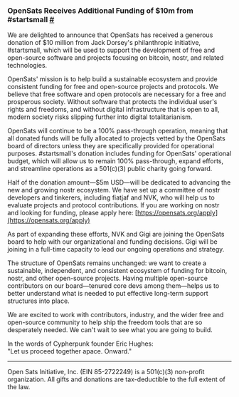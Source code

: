 ### OpenSats Receives Additional Funding of $10m from #startsmall [#](https://mempool.space/block/788255)

We are delighted to announce that OpenSats has received a generous donation of
$10 million from Jack Dorsey's philanthropic initiative, #startsmall, which will
be used to support the development of free and open-source software and projects
focusing on bitcoin, nostr, and related technologies.

OpenSats' mission is to help build a sustainable ecosystem and provide
consistent funding for free and open-source projects and protocols. We believe
that free software and open protocols are necessary for a free and prosperous
society. Without software that protects the individual user's rights and
freedoms, and without digital infrastructure that is open to all, modern society
risks slipping further into digital totalitarianism.

OpenSats will continue to be a 100% pass-through operation, meaning that all
donated funds will be fully allocated to projects vetted by the OpenSats board
of directors unless they are specifically provided for operational purposes.
#startsmall's donation includes funding for OpenSats' operational budget, which
will allow us to remain 100% pass-through, expand efforts, and streamline
operations as a 501(c)(3) public charity going forward.

Half of the donation amount—$5m USD—will be dedicated to advancing the new and
growing nostr ecosystem. We have set up a committee of nostr developers and
tinkerers, including fiatjaf and NVK, who will help us to evaluate projects and
protocol contributions. If you are working on nostr and looking for funding,
please apply here: [https://opensats.org/apply](https://opensats.org/apply)

As part of expanding these efforts, NVK and Gigi are joining the OpenSats board
to help with our organizational and funding decisions. Gigi will be joining in a
full-time capacity to lead our ongoing operations and strategy.

The structure of OpenSats remains unchanged: we want to create a sustainable,
independent, and consistent ecosystem of funding for bitcoin, nostr, and other
open-source projects. Having multiple open-source contributors on our
board—tenured core devs among them—helps us to better understand what is needed
to put effective long-term support structures into place.

We are excited to work with contributors, industry, and the wider free and
open-source community to help ship the freedom tools that are so desperately
needed. We can't wait to see what you are going to build.

In the words of Cypherpunk founder Eric Hughes:  
"Let us proceed together apace. Onward."

---

Open Sats Initiative, Inc. (EIN 85-2722249) is a 501(c)(3) non-profit organization.
All gifts and donations are tax-deductible to the full extent of the law.
